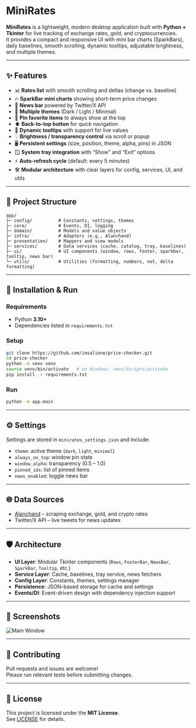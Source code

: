 # MiniRates

**MiniRates** is a lightweight, modern desktop application built with **Python + Tkinter** for live tracking of exchange rates, gold, and cryptocurrencies.  
It provides a compact and responsive UI with mini bar charts (SparkBars), daily baselines, smooth scrolling, dynamic tooltips, adjustable brightness, and multiple themes.

---

## ✨ Features

- 📊 **Rates list** with smooth scrolling and deltas (change vs. baseline)  
- 🔥 **SparkBar mini charts** showing short-term price changes  
- 📰 **News bar** powered by Twitter/X API  
- 🌙 **Multiple themes** (Dark / Light / Minimal)  
- 📌 **Pin favorite items** to always show at the top  
- ⬆️ **Back-to-top button** for quick navigation  
- 🌟 **Dynamic tooltips** with support for live values  
- 💡 **Brightness / transparency control** via scroll or popup  
- 🖥 **Persistent settings** (size, position, theme, alpha, pins) in JSON  
- 🪟 **System tray integration** with “Show” and “Exit” options  
- ⚡ **Auto-refresh cycle** (default: every 5 minutes)  
- 🛠 **Modular architecture** with clear layers for config, services, UI, and utils  

---

## 📂 Project Structure

```
app/
├─ config/          # Constants, settings, themes
├─ core/            # Events, DI, logging
├─ domain/          # Models and value objects
├─ infra/           # Adapters (e.g., Alanchand)
├─ presentation/    # Mappers and view models
├─ services/        # Data services (cache, catalog, tray, baselines)
├─ ui/              # UI components (window, rows, footer, sparkbar, tooltip, news bar)
└─ utils/           # Utilities (formatting, numbers, net, delta formatting)
```

---

## 🚀 Installation & Run

### Requirements
- Python **3.10+**
- Dependencies listed in `requirements.txt`

### Setup
```bash
git clone https://github.com/imsalione/price-checker.git
cd price-checker
python -m venv venv
source venv/bin/activate   # on Windows: venv\Scripts\activate
pip install -r requirements.txt
```

### Run
```bash
python -m app.main
```

---

## ⚙️ Settings

Settings are stored in `minirates_settings.json` and include:
- `theme`: active theme (`dark`, `light`, `minimal`)  
- `always_on_top`: window pin state  
- `window_alpha`: transparency (0.5 – 1.0)  
- `pinned_ids`: list of pinned items  
- `news_enabled`: toggle news bar  

---

## 🌐 Data Sources

- [Alanchand](https://alanchand.com/) – scraping exchange, gold, and crypto rates  
- Twitter/X API – live tweets for news updates  

---

## 🛡 Architecture

- **UI Layer**: Modular Tkinter components (`Rows`, `FooterBar`, `NewsBar`, `SparkBar`, `Tooltip`, etc.)  
- **Service Layer**: Cache, baselines, tray service, news fetchers  
- **Config Layer**: Constants, themes, settings manager  
- **Persistence**: JSON-based storage for cache and settings  
- **Events/DI**: Event-driven design with dependency injection support  

---

## 📸 Screenshots

![Main Window](app/assets/screenshots/main-window.png)

---

## 🤝 Contributing

Pull requests and issues are welcome!  
Please run relevant tests before submitting changes.

---

## 📜 License

This project is licensed under the **MIT License**.  
See [LICENSE](LICENSE) for details.
